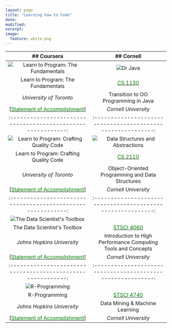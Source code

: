 ```yaml
---
layout: page
title: "Learning how to Code"
date: 
modified:
excerpt:
image:
  feature: white.png
---
```


|  ## Coursera |  ## Cornell |  
| :----------------------------------------------------------: | :----------------------------------------------------------: |  
| ![Learn to Program: The Fundamentals](http://jadeproulx.com/images/learning-code-fundamentals.png) | ![Dr Java](http://jadeproulx.com/images/drjava.png) |    
| Learn to Program: The Fundamentals | [<span style="color:green">CS 1130</span>](http://www.cs.cornell.edu/courses/cs1130/2013sp/about/overview.php) |
| *University of Toronto* | Transition to OO Programming in Java | 
| [[<span style="color:green">Statement of Accomplishment</span>](https://dl.dropboxusercontent.com/u/51364198/Certificate_Learn-to-Program-the-Fundamentals.pdf)] | *Cornell University* |
| :----------------------------------------------------------: | :----------------------------------------------------------: |  
| ![Learn to Program: Crafting Quality Code](http://jadeproulx.com/images/learning-craft-code.png) | ![Data Structures and Abstractions](http://jadeproulx.com/images/java.jpg) |  
| Learn to Program: Crafting Quality Code | [<span style="color:green">CS 2110</span>](http://www.cs.cornell.edu/courses/cs2110/2013sp/courseinfo.html#about) |  
| *University of Toronto* |  Object-Oriented Programming and Data Structures |
| [[<span style="color:green">Statement of Accomplishment</span>](https://dl.dropboxusercontent.com/u/51364198/Certificate_Crafting-Quality-Code.pdf)] | *Cornell University* |
| :----------------------------------------------------------: | :----------------------------------------------------------: |   
| ![The Data Scientist's Toolbox](http://jadeproulx.com/images/data-scientist-toolbox.jpg) |  
| The Data Scientist's Toolbox |  [<span style="color:green">STSCI 4060</span>](http://courses.cornell.edu/preview_course_nopop.php?catoid=12&coid=124111) |
| *Johns Hopkins University* | Introduction to High Performance Computing Tools and Concepts |
| [[<span style="color:green">Statement of Accomplishment</span>](https://dl.dropboxusercontent.com/u/51364198/Certificate_Data-scientist-toolbox.pdf)] | *Cornell University* | 
| :----------------------------------------------------------: | :----------------------------------------------------------: |  
| ![R-Programming](http://jadeproulx.com/images/r-programming.jpg)  | 
| R-Programming  | [<span style="color:green">STSCI 4740</span>](http://courses.cornell.edu/preview_course_nopop.php?catoid=12&coid=97660) |
| *Johns Hopkins University*  | Data Mining & Machine Learning |
| [[<span style="color:green">Statement of Accomplishment</span>](https://dl.dropboxusercontent.com/u/51364198/Certificate-R-programming.pdf)] | *Cornell University* |  




